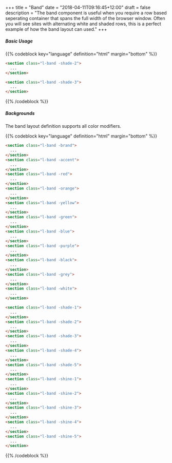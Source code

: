 +++
title = "Band"
date = "2018-04-11T09:16:45+12:00"
draft = false
description = "The band component is useful when you require a row based seperating container that spans the full width of the browser window. Often you will see sites with alternating white and shaded rows, this is a perfect example of how the band layout can used."
+++


##### Basic Usage

<section class="l-band -shade-2 u-pad-y-5">
</section>
<section class="l-band -shade-3 u-pad-y-5 margin-bottom:2">
</section>

{{% codeblock key="language" definition="html" margin="bottom" %}}
```html
<section class="l-band -shade-2">
  ...
</section>

<section class="l-band -shade-3">
  ...
</section>
```
{{% /codeblock %}}


##### Backgrounds

The band layout definition supports all color modifiers.

{{% codeblock key="language" definition="html" margin="bottom" %}}
```html
<section class="l-band -brand">
  ...
</section>
<section class="l-band -accent">
  ...
</section>
<section class="l-band -red">
  ...
</section>
<section class="l-band -orange">
  ...
</section>
<section class="l-band -yellow">
  ...
</section>
<section class="l-band -green">
  ...
</section>
<section class="l-band -blue">
  ...
</section>
<section class="l-band -purple">
  ...
</section>
<section class="l-band -black">
  ...
</section>
<section class="l-band -grey">
  ...
</section>
<section class="l-band -white">
  ...
</section>

<section class="l-band -shade-1">
  ...
</section>
<section class="l-band -shade-2">
  ...
</section>
<section class="l-band -shade-3">
  ...
</section>
<section class="l-band -shade-4">
  ...
</section>
<section class="l-band -shade-5">
  ...
</section>
<section class="l-band -shine-1">
  ...
</section>
<section class="l-band -shine-2">
  ...
</section>
<section class="l-band -shine-3">
  ...
</section>
<section class="l-band -shine-4">
  ...
</section>
<section class="l-band -shine-5">
  ...
</section>
```
{{% /codeblock %}}
